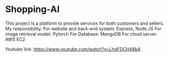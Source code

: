 # Shopping-AI
This project is a platform to provide services for both customers and sellers. My responsibility: For website and back-end system:  Express, Node.JS For image retrieval model: Pytorch For Database:  MangoDB For cloud server:  AWS EC2

Youtube link: https://www.youtube.com/watch?v=LhqFDCH48bA
